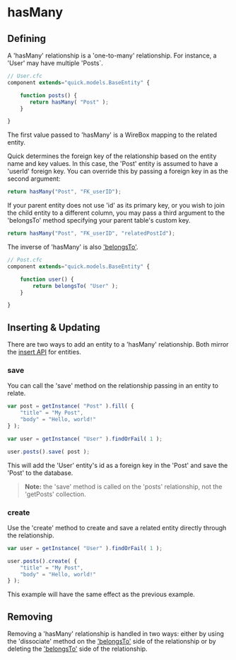 # hasMany

## Defining

A 'hasMany' relationship is a 'one-to-many' relationship. For instance, a 'User' may have multiple 'Posts`.

```javascript
// User.cfc
component extends="quick.models.BaseEntity" {

    function posts() {
       return hasMany( "Post" );
    }

}
```

The first value passed to 'hasMany' is a WireBox mapping to the related entity.

Quick determines the foreign key of the relationship based on the entity name and key values. In this case, the 'Post' entity is assumed to have a 'userId' foreign key. You can override this by passing a foreign key in as the second argument:

```javascript
return hasMany("Post", "FK_userID");
```

If your parent entity does not use 'id' as its primary key, or you wish to join the child entity to a different column, you may pass a third argument to the 'belongsTo' method specifying your parent table's custom key.

```javascript
return hasMany("Post", "FK_userID", "relatedPostId");
```

The inverse of 'hasMany' is also ['belongsTo'](belongsto.md).

```javascript
// Post.cfc
component extends="quick.models.BaseEntity" {

    function user() {
        return belongsTo( "User" );
    }

}
```

## Inserting & Updating

There are two ways to add an entity to a 'hasMany' relationship. Both mirror the [insert API](../../getting-started/creating-new-entities.md) for entities.

### save

You can call the 'save' method on the relationship passing in an entity to relate.

```javascript
var post = getInstance( "Post" ).fill( {
    "title" = "My Post",
    "body" = "Hello, world!"
} );

var user = getInstance( "User" ).findOrFail( 1 );

user.posts().save( post );
```

This will add the 'User' entity's id as a foreign key in the 'Post' and save the 'Post' to the database.

> **Note:** the 'save' method is called on the 'posts' relationship, not the 'getPosts' collection.

### create

Use the 'create' method to create and save a related entity directly through the relationship.

```javascript
var user = getInstance( "User" ).findOrFail( 1 );

user.posts().create( {
    "title" = "My Post",
    "body" = "Hello, world!"
} );
```

This example will have the same effect as the previous example.

## Removing

Removing a 'hasMany' relationship is handled in two ways: either by using the 'dissociate' method on the ['belongsTo'](belongsto.md) side of the relationship or by deleting the ['belongsTo'](belongsto.md) side of the relationship.

